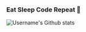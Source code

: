 ### Eat Sleep Code Repeat 🤖

![Username's Github stats](https://github-readme-stats.vercel.app/api?username=mossicrue&theme=radical&show_icons=true)
